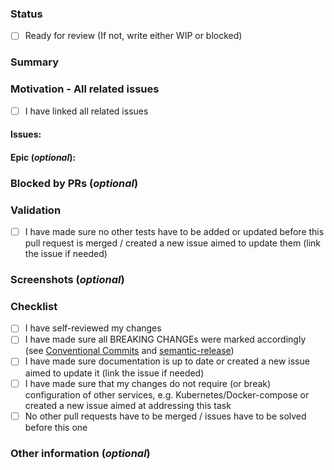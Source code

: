 ### Status
- [ ] Ready for review
(If not, write either WIP or blocked)

### Summary
<!--- Describe your changes -->

### Motivation - All related issues
- [ ] I have linked all related issues
#### Issues: 
<!--- Every pull requests should have a related open issue or issues -->
<!-- Use the "Closes" keyword if related issue can be closed (make sure all acceptance criteria were met before you do so) -->

#### Epic (_optional_):
<!-- If this PR fixes issues that are part of an epic, link this epic here -->

### Blocked by PRs (_optional_)
<!-- If changes from this pull request should only be merged together with changes from different pull requests, link them here -->

### Validation
- [ ] I have made sure no other tests have to be added or updated before this pull request is merged / created a new issue aimed to update them (link the issue if needed)

<!-- Describe in detail how your changes were tested -->

### Screenshots (_optional_)
<!--- A picture is worth a 1000 words. -->
<!--- 
#### Before

#### After
-->

### Checklist

- [ ] I have self-reviewed my changes
- [ ] I have made sure all BREAKING CHANGEs were marked accordingly (see [Conventional Commits](https://www.conventionalcommits.org/en/v1.0.0/) and [semantic-release](https://github.com/semantic-release/semantic-release))
- [ ] I have made sure documentation is up to date or created a new issue aimed to update it (link the issue if needed)
- [ ] I have made sure that my changes do not require (or break) configuration of other services, e.g. Kubernetes/Docker-compose or created a new issue aimed at addressing this task
- [ ] No other pull requests have to be merged / issues have to be solved before this one

### Other information (_optional_)